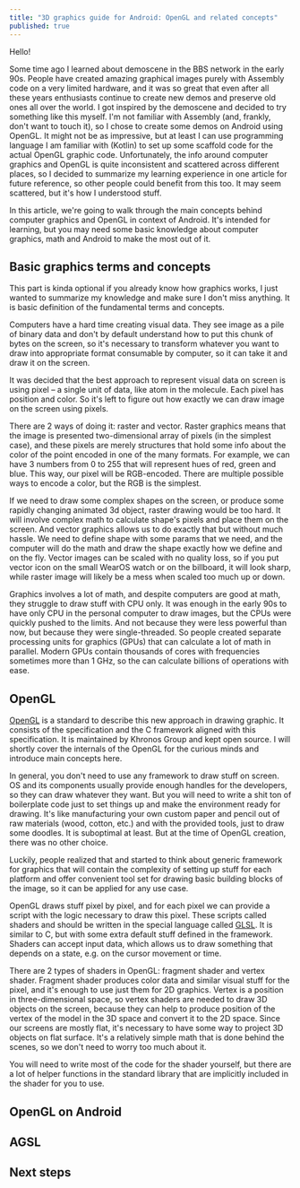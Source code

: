 ```yaml
---
title: "3D graphics guide for Android: OpenGL and related concepts"
published: true
---
```


Hello!

Some time ago I learned about demoscene in the BBS network in the early 90s. People have created amazing graphical images purely with Assembly code on a very limited hardware, and it was so great that even after all these years enthusiasts continue to create new demos and preserve old ones all over the world. I got inspired by the demoscene and decided to try something like this myself. I'm not familiar with Assembly (and, frankly, don't want to touch it), so I chose to create some demos on Android using OpenGL. It might not be as impressive, but at least I can use programming language I am familiar with (Kotlin) to set up some scaffold code for the actual OpenGL graphic code. Unfortunately, the info around computer graphics and OpenGL is quite inconsistent and scattered across different places, so I decided to summarize my learning experience in one article for future reference, so other people could benefit from this too. It may seem scattered, but it's how I understood stuff.

In this article, we're going to walk through the main concepts behind computer graphics and OpenGL in context of Android. It's intended for learning, but you may need some basic knowledge about computer graphics, math and Android to make the most out of it.

## Basic graphics terms and concepts

This part is kinda optional if you already know how graphics works, I just wanted to summarize my knowledge and make sure I don't miss anything. It is basic definition of the fundamental terms and concepts.

Computers have a hard time creating visual data. They see image as a pile of binary data and don't by default understand how to put this chunk of bytes on the screen, so it's necessary to transform whatever you want to draw into appropriate format consumable by computer, so it can take it and draw it on the screen.

It was decided that the best approach to represent visual data on screen is using pixel – a single unit of data, like atom in the molecule. Each pixel has position and color. So it's left to figure out how exactly we can draw image on the screen using pixels.

There are 2 ways of doing it: raster and vector. Raster graphics means that the image is presented two-dimensional array of pixels (in the simplest case), and these pixels are merely structures that hold some info about the color of the point encoded in one of the many formats. For example, we can have 3 numbers from 0 to 255 that will represent hues of red, green and blue. This way, our pixel will be RGB-encoded. There are multiple possible ways to encode a color, but the RGB is the simplest.

If we need to draw some complex shapes on the screen, or produce some rapidly changing animated 3d object, raster drawing would be too hard. It will involve complex math to calculate shape's pixels and place them on the screen. And vector graphics allows us to do exactly that but without much hassle. We need to define shape with some params that we need, and the computer will do the math and draw the shape exactly how we define and on the fly. Vector images can be scaled with no quality loss, so if you put vector icon on the small WearOS watch or on the billboard, it will look sharp, while raster image will likely be a mess when scaled too much up or down.

Graphics involves a lot of math, and despite computers are good at math, they struggle to draw stuff with CPU only. It was enough in the early 90s to have only CPU in the personal computer to draw images, but the CPUs were quickly pushed to the limits. And not because they were less powerful than now, but because they were single-threaded. So people created separate processing units for graphics (GPUs) that can calculate a lot of math in parallel. Modern GPUs contain thousands of cores with frequencies sometimes more than 1 GHz, so the can calculate billions of operations with ease.

## OpenGL

[OpenGL](https://www.opengl.org/) is a standard to describe this new approach in drawing graphic. It consists of the specification and the C framework aligned with this specification. It is maintained by Khronos Group and kept open source. I will shortly cover the internals of the OpenGL for the curious minds and introduce main concepts here.

In general, you don't need to use any framework to draw stuff on screen. OS and its components usually provide enough handles for the developers, so they can draw whatever they want. But you will need to write a shit ton of boilerplate code just to set things up and make the environment ready for drawing. It's like manufacturing your own custom paper and pencil out of raw materials (wood, cotton, etc.) and with the provided tools, just to draw some doodles. It is suboptimal at least. But at the time of OpenGL creation, there was no other choice.

Luckily, people realized that and started to think about generic framework for graphics that will contain the complexity of setting up stuff for each platform and offer convenient tool set for drawing basic building blocks of the image, so it can be applied for any use case.

OpenGL draws stuff pixel by pixel, and for each pixel we can provide a script with the logic necessary to draw this pixel. These scripts called shaders and should be written in the special language called [GLSL](https://en.wikipedia.org/wiki/OpenGL_Shading_Language). It is similar to C, but with some extra default stuff defined in the framework. Shaders can accept input data, which allows us to draw something that depends on a state, e.g. on the cursor movement or time.

There are 2 types of shaders in OpenGL: fragment shader and vertex shader. Fragment shader produces color data and similar visual stuff for the pixel, and it's enough to use just them for 2D graphics. Vertex is a position in three-dimensional space, so vertex shaders are needed to draw 3D objects on the screen, because they can help to produce position of the vertex of the model in the 3D space and convert it to the 2D space. Since our screens are mostly flat, it's necessary to have some way to project 3D objects on flat surface. It's a relatively simple math that is done behind the scenes, so we don't need to worry too much about it.

You will need to write most of the code for the shader yourself, but there are a lot of helper functions in the standard library that are implicitly included in the shader for you to use.

## OpenGL on Android

## AGSL

## Next steps
